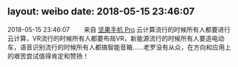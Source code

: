 layout: weibo
date: 2018-05-15 23:46:07
---
<meta name="referrer" content="no-referrer" />

2018-05-15 23:46:07  &nbsp;&nbsp;&nbsp;&nbsp;&nbsp;&nbsp; 来自 <a href="http://app.weibo.com/t/feed/Z4AgP" rel="nofollow">坚果手机 Pro</a>
云计算流行的时候所有人都要进行云计算，VR流行的时候所有人都要布局VR，新能源流行的时候所有人要造电动车，语音识别流行的时候所有人都搞智能音箱……老罗没有从众，在方向和应用上的艰苦尝试值得肯定和赞扬！ ​​​
